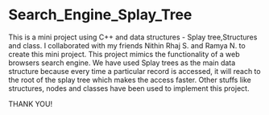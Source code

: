 # Search_Engine_Splay_Tree
This is a mini project using C++ and data structures - Splay tree,Structures and class. 
I collaborated with my friends Nithin Rhaj S. and Ramya N. to create this mini project.
This project mimics the functionality of a web browsers search engine.
We have used Splay trees as the main data structure because every time a particular record is accessed, it will reach to the root of the splay tree which makes the access faster.
Other stuffs like structures, nodes and classes have been used to implement this project.

THANK YOU!

